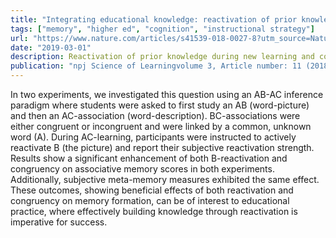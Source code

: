 ```yaml
---
title: "Integrating educational knowledge: reactivation of prior knowledge during educational learning enhances memory integration"
tags: ["memory", "higher ed", "cognition", "instructional strategy"]
url: "https://www.nature.com/articles/s41539-018-0027-8?utm_source=Nature_website&utm_medium=Website_links&utm_content=HeaDun-Nature-npj_Science_of_Learning-Neuroscience-Global&utm_campaign=NPJ_USG_homepage_feature"
date: "2019-03-01"
description: Reactivation of prior knowledge during new learning and congruency of prior knowledge with new learning are beneficial to memory formation.
publication: "npj Science of Learningvolume 3, Article number: 11 (2018)"
---
```


In two experiments, we investigated this question using an AB-AC inference paradigm where students were asked to first study an AB (word-picture) and then an AC-association (word-description). BC-associations were either congruent or incongruent and were linked by a common, unknown word (A). During AC-learning, participants were instructed to actively reactivate B (the picture) and report their subjective reactivation strength. Results show a significant enhancement of both B-reactivation and congruency on associative memory scores in both experiments. Additionally, subjective meta-memory measures exhibited the same effect. These outcomes, showing beneficial effects of both reactivation and congruency on memory formation, can be of interest to educational practice, where effectively building knowledge through reactivation is imperative for success. 